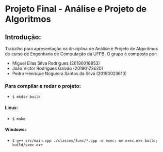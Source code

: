 # Projeto Final - Análise e Projeto de Algoritmos


## Introdução:

Trabalho para apresentação na disciplina de Análise e Projeto de Algoritmos do
curso de Engenharia de Computação da UFPB. O grupo é composto por:

- Miguel Elias Silva Rodrigues (20190018853)
- João Victor Rodrigues Galvão (20190172620)
- Pedro Henrique Nogueira Santos da Silva (20190023610)

### Para compilar e rodar o projeto:

* `$ mkdir build` 

#### Linux:

* `$ make` 

#### Windows:

* `$ g++ src/main.cpp ./classes/func/*.cpp -o exec; mv exec.exe build; build/exec.exe`